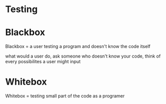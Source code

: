 
# Testing

# Blackbox

Blackbox = a user testing a program and doesn't know the code itself 

what would a user do, ask someone who doesn't know your code, think of every possibilites a user might input

# Whitebox

Whitebox = testing small part of the code as a programer
